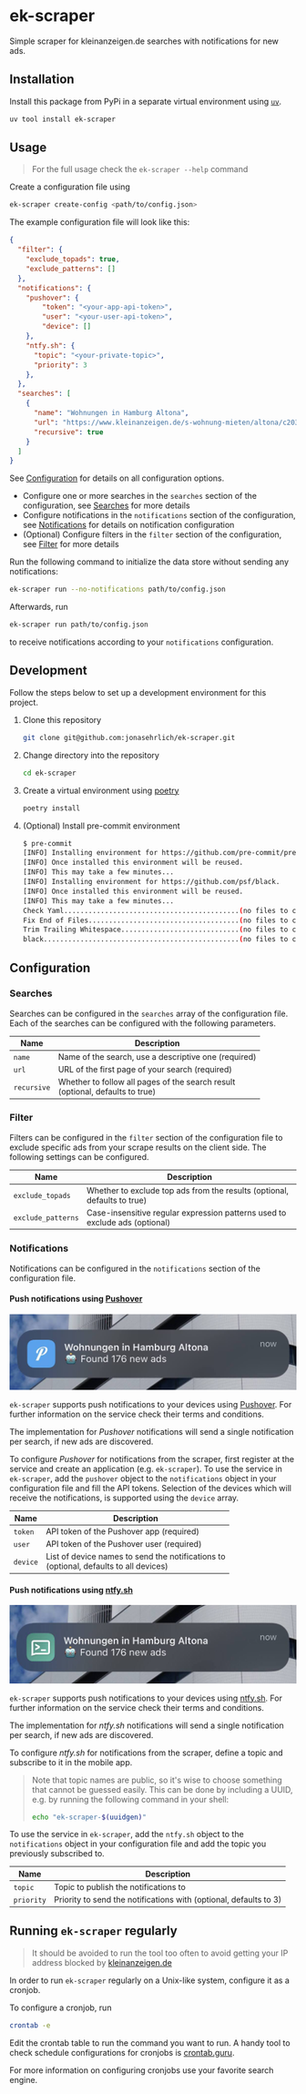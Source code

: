 # ek-scraper

Simple scraper for kleinanzeigen.de searches with notifications for new ads.

## Installation

Install this package from PyPi in a separate virtual environment using [`uv`](https://docs.astral.sh/uv/).

``` sh
uv tool install ek-scraper
```

## Usage

> For the full usage check the `ek-scraper --help` command

Create a configuration file using

``` sh
ek-scraper create-config <path/to/config.json>
```

The example configuration file will look like this:

```json
{
  "filter": {
    "exclude_topads": true,
    "exclude_patterns": []
  },
  "notifications": {
    "pushover": {
        "token": "<your-app-api-token>",
        "user": "<your-user-api-token>",
        "device": []
    },
    "ntfy.sh": {
      "topic": "<your-private-topic>",
      "priority": 3
    },
  },
  "searches": [
    {
      "name": "Wohnungen in Hamburg Altona",
      "url": "https://www.kleinanzeigen.de/s-wohnung-mieten/altona/c203l9497",
      "recursive": true
    }
  ]
}
```

See [Configuration](#configuration) for details on all configuration options.

* Configure one or more searches in the `searches` section of the configuration,
  see [Searches](#searches) for more details
* Configure notifications in the `notifications` section of the configuration,
  see [Notifications](#notifications) for details on notification configuration
* (Optional) Configure filters in the `filter` section of the configuration,
  see [Filter](#filter) for more details

Run the following command to initialize the data store without sending any notifications:

``` sh
ek-scraper run --no-notifications path/to/config.json
```

Afterwards, run

```sh
ek-scraper run path/to/config.json
```

to receive notifications according to your `notifications` configuration.

## Development

Follow the steps below to set up a development environment for this project.

1. Clone this repository

   ``` sh
   git clone git@github.com:jonasehrlich/ek-scraper.git
   ```

2. Change directory into the repository

   ``` sh
   cd ek-scraper
   ```

3. Create a virtual environment using [poetry](https://python-poetry.org)

   ``` sh
   poetry install
   ```

4. (Optional) Install pre-commit environment

   ``` sh
   $ pre-commit
   [INFO] Installing environment for https://github.com/pre-commit/pre-commit-hooks.
   [INFO] Once installed this environment will be reused.
   [INFO] This may take a few minutes...
   [INFO] Installing environment for https://github.com/psf/black.
   [INFO] Once installed this environment will be reused.
   [INFO] This may take a few minutes...
   Check Yaml...........................................(no files to check)Skipped
   Fix End of Files.....................................(no files to check)Skipped
   Trim Trailing Whitespace.............................(no files to check)Skipped
   black................................................(no files to check)Skipped
   ```

## Configuration

### Searches

Searches can be configured in the `searches` array of the configuration file.
Each of the searches can be configured with the following parameters.

| Name        | Description                                                                        |
| ----------- | ---------------------------------------------------------------------------------- |
| `name`      | Name of the search, use a descriptive one (required)                               |
| `url`       | URL of the first page of your search (required)                                    |
| `recursive` | Whether to follow all pages of the search result <br/>(optional, defaults to true) |

### Filter

Filters can be configured in the `filter` section of the configuration file to exclude specific ads
from your scrape results on the client side. The following settings can be configured.

| Name | Description |
| ---- | ----------- |
| `exclude_topads` | Whether to exclude top ads from the results (optional, defaults to true) |
| `exclude_patterns` | Case-insensitive regular expression patterns used to exclude ads (optional) |

### Notifications

Notifications can be configured in the `notifications` section of the configuration file.

#### Push notifications using [Pushover](https://pushover.net/)

![Screenshot of a push notification using Pushover](assets/pushover-notification.jpeg)

`ek-scraper` supports push notifications to your devices using [Pushover](https://pushover.net/).
For further information on the service check their terms and conditions.

The implementation for _Pushover_ notifications will send a single notification per search, if new
ads are discovered.

To configure _Pushover_ for notifications from the scraper, first register at the service and create
an application (e.g. `ek-scraper`). To use the service in `ek-scraper`, add the `pushover` object
to the `notifications` object in your configuration file and fill the API tokens. Selection of the
devices which will receive the notifications, is supported using the `device` array.

| Name     | Description |
| -------- | ------------------------------------------------------------------------------------------- |
| `token`  | API token of the Pushover app (required) |
| `user`   | API token of the Pushover user (required) |
| `device` | List of device names to send the notifications to <br/> (optional, defaults to all devices) |

#### Push notifications using [ntfy.sh](https://ntfy.sh/)

![Screenshot of a push notification using ntfy.sh](assets/ntfy-sh-notification.jpeg)

`ek-scraper` supports push notifications to your devices using [ntfy.sh](https://ntfy.sh/).
For further information on the service check their terms and conditions.

The implementation for _ntfy.sh_ notifications will send a single notification per search, if new
ads are discovered.

To configure _ntfy.sh_ for notifications from the scraper, define a topic and subscribe to it in the
mobile app.

> Note that topic names are public, so it's wise to choose something that cannot be guessed easily.
> This can be done by including a UUID, e.g. by running the following command in your shell:
>
> ``` sh
> echo "ek-scraper-$(uuidgen)"
> ```

To use the service in `ek-scraper`, add the `ntfy.sh` object to the `notifications` object in your
configuration file and add the topic you previously subscribed to.

| Name       | Description                                                       |
| ---------- | ----------------------------------------------------------------- |
| `topic`    | Topic to publish the notifications to                             |
| `priority` | Priority to send the notifications with (optional, defaults to 3) |

## Running `ek-scraper` regularly

> It should be avoided to run the tool too often to avoid getting your IP address blocked by
> [kleinanzeigen.de](kleinanzeigen.de)

In order to run `ek-scraper` regularly on a Unix-like system, configure it as a cronjob.

To configure a cronjob, run

``` sh
crontab -e
```

Edit the crontab table to run the command you want to run. A handy tool to check schedule
configurations for cronjobs is [crontab.guru](https://crontab.guru/).

For more information on configuring cronjobs use your favorite search engine.
